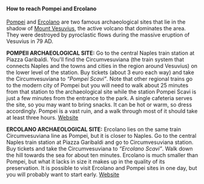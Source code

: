 #### How to reach Pompei and Ercolano

[Pompei](https://en.wikipedia.org/wiki/Pompeii) and [Ercolano](https://en.wikipedia.org/wiki/Ercolano) are two famous archaeological sites that lie in the shadow of [Mount Vesuvius](https://en.wikipedia.org/wiki/Mount_Vesuvius), the active volcano that dominates the area. They were destroyed by pyroclastic flows during the massive eruption of Vesuvius in 79 AD.

**POMPEII ARCHAEOLOGICAL SITE:** Go to the central Naples train station at Piazza Garibaldi. You'll find the Circumvesuviana (the train system that connects Naples and the towns and cities in the region around Vesuvius) on the lower level of the station. Buy tickets (about 3 euro each way) and take the Circumvesuviana to *“Pompei Scavi”*. Note that other regional trains go to the modern city of Pompei but you will need to walk about 25 minutes from that station to the archaeological site while the station Pompei Scavi is just a few minutes from the entrance to the park. A single cafeteria serves the site, so you may want to bring snacks. It can be hot or warm, so dress accordingly. Pompei is a vast ruin, and a walk through most of it should take at least three hours. [Website](http://pompeiisites.org/en/)

**ERCOLANO ARCHAEOLOGICAL SITE:** Ercolano lies on the same train Circumvesuviana line as Pompei, but it is closer to Naples. Go to the central Naples train station at Piazza Garibaldi and go to Circumvesuviana station. Buy tickets and take the Circumvesuviana to *“Ercolano Scavi”*. Walk down the hill towards the sea for about ten minutes. Ercolano is much smaller than Pompei, but what it lacks in size it makes up in the quality of its preservation. It is possible to visit Ercolano and Pompei sites in one day, but you will probably want to start early. [Website](https://ercolano.beniculturali.it/)
